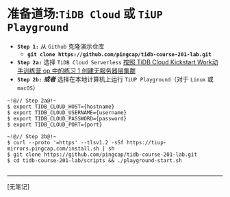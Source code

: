 # 准备道场:`TiDB Cloud` 或 `TiUP Playground`
+ **`Step 1:`** 从 `Github` 克隆演示仓库
  + **`git clone https://github.com/pingcap/tidb-course-201-lab.git`**
+ **`Step 2a:`** 选择 `TiDB Cloud Serverless`
[按照 TiDB Cloud Kickstart Work动手训练营 op 中的练习 1 创建无服务器层集群](https://zhs.edu.pingcap.com/catalog/info/id:208)
+ **`Step 2b:`** **_或者_** 选择在本地计算机上运行 `TiUP Playground`（对于 `Linux` 或 `macOS`）
```
~!@// Step 2a@!~
$ export TIDB_CLOUD_HOST={hostname}
$ export TIDB_CLOUD_USERNAME={username}
$ export TIDB_CLOUD_PASSWORD={password}
$ export TIDB_CLOUD_PORT={port}
```
```
~!@// Step 2b@!~
$ curl --proto '=https' --tlsv1.2 -sSf https://tiup-mirrors.pingcap.com/install.sh | sh
$ git clone https://github.com/pingcap/tidb-course-201-lab.git
$ cd tidb-course-201-lab/scripts && ./playground-start.sh
```
```
```
----------------------------------------------------------------------------------------------------
[无笔记]